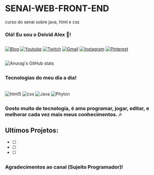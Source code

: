 # SENAI-WEB-FRONT-END
curso do senai sobre java, html e css

### Olá! Eu  sou o Deivid Alex 🎃!

##

[![Blog](https://img.shields.io/badge/dev.to-0A0A0A?style=for-the-badge&logo=devdotto&logoColor=white)](https://sujeitoprogramador.com)
[![Youtube](https://img.shields.io/badge/YouTube-FF0000?style=for-the-badge&logo=youtube&logoColor=white)](https://www.youtube.com/channel/UC0RxELSZoDjAvyRE0JUv_OQ)
[![Twitch](https://img.shields.io/badge/Twitch-9146FF?style=for-the-badge&logo=twitch&logoColor=white)](https://www.twitch.tv/matuchira)
[![Gmail](https://img.shields.io/badge/Gmail-D14836?style=for-the-badge&logo=gmail&logoColor=white)](deividtolentino66@gmail.com)
[![Instagram](https://img.shields.io/badge/Instagram-E4405F?style=for-the-badge&logo=instagram&logoColor=white)](https://www.instagram.com/matuchira/)
[![Pinterest](https://img.shields.io/badge/Pinterest-%23E60023.svg?&style=for-the-badge&logo=Pinterest&logoColor=white)](https://br.pinterest.com/deividtolentino/)

##

![Anurag's GitHub stats](https://github-readme-stats.vercel.app/api?username=DeividAlexSantoz&show_icons=true&theme=transparent)

##

### Tecnologias do meu dia a dia!

<div style="display: inline_block"></br>
    <img align="center" alt="html5" src="https://img.shields.io/badge/HTML5-E34F26?style=for-the-badge&logo=html5&logoColor=white">
    <img align="center" alt="css" src="https://img.shields.io/badge/CSS3-1572B6?style=for-the-badge&logo=css3&logoColor=white">
    <img align="center" alt="Java" src="https://img.shields.io/badge/JavaScript-F7DF1E?style=for-the-badge&logo=javascript&logoColor=black">
    <img align="center" alt="Phyton" src="https://img.shields.io/badge/Python-14354C?style=for-the-badge&logo=python&logoColor=white">
</div>

##

### Gosto muito de tecnologia, é amo programar, jogar, editar, e melhorar cada vez mais meus conhecimentos. 🎶

## Ultimos Projetos:

-[ ]

-[ ]

-[ ]

##

### Agradecimentos ao canal (Sujeito Programador)!
